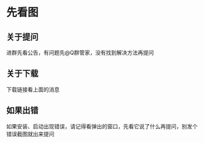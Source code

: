 # 先看图
## 关于提问
进群先看公告，有问题先@Q群管家，没有找到解决方法再提问
## 关于下载
下载链接看上面的消息
## 如果出错
如果安装、启动出现错误，请记得看弹出的窗口，先看它说了什么再提问，别发个错误截图就出来提问